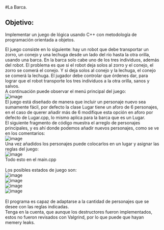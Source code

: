 #La Barca.

## Objetivo:
Implementar un juego de lógica usando C++ con metodología de programación orientada a objetos.

El juego consiste en lo siguiente: hay un robot que debe transportar un zorro, un conejo y
una lechuga desde un lado del río hasta la otra orilla, usando una barca. En la barca solo
cabe uno de los tres individuos, además del robot. El problema es que si el robot deja
solos al zorro y el conejo, el zorro se comerá el conejo. Y si deja solos al conejo y la
lechuga, el conejo se comerá la lechuga. El jugador debe controlar que órdenes dar, para
lograr que el robot transporte los tres individuos a la otra orilla, sanos y salvos.
<br>
A continuación puede observar el menú principal del juego:<br>
![image](https://user-images.githubusercontent.com/66099723/183514978-a4c71f2a-c083-45e2-bbb4-9246be4a5665.png)
<br>
El juego está diseñado de manera que incluir un personaje nuevo sea sumamente fácil, por defecto
la clase Lugar tiene un aforo de 6 personajes, en el caso de querer añadir más de 6 modifique esta
opción en aforo por defecto de Lugar.cpp, lo mismo aplica para la barca que es un Lugar.
<br>
El siguiente fragmento de código muestra el arreglo de personajes principales, y es ahí donde 
podemos añadir nuevos personajes, como se ve en los comentarios:<br>
![image](https://user-images.githubusercontent.com/66099723/183515598-2a069daa-70fb-4c10-b358-86326e2423db.png)
<br>
Una vez añadidos los personajes puede colocarlos en un lugar y asignar las reglas del juego: <br>
![image](https://user-images.githubusercontent.com/66099723/183515773-85cf803f-f5e2-4b60-8a0c-c5a1c8f041b2.png)
<br>
Todo esto en el main.cpp
<br><br>
Los posibles estados de juego son:
<br>
![image](https://user-images.githubusercontent.com/66099723/183516188-3a25ed70-d9ca-4c40-9a22-d26689e99397.png)
<br>
![image](https://user-images.githubusercontent.com/66099723/183516295-2580cedd-7532-43e4-978e-f3f55ae90f75.png)
<br>
![image](https://user-images.githubusercontent.com/66099723/183516390-f5e9e8dc-7a9d-4fdd-8079-ae3d1252fe78.png)
<br>
![image](https://user-images.githubusercontent.com/66099723/183516581-b8953f9a-0946-46a8-98c7-573e6650b801.png)
<br><br>
El programa es capaz de adaptarse a la cantidad de personajes que se desee con las reglas indicadas.
<br>
Tenga en la cuenta, que aunque los destructores fueron implementados, estos no fueron revisados con Valgrind,
por lo que puede que hayan memery leaks.
